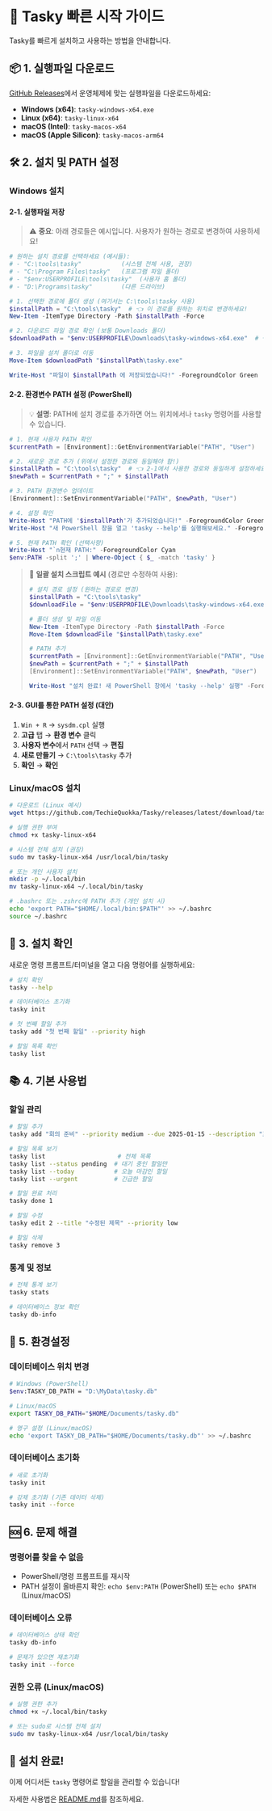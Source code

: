 # 🚀 Tasky 빠른 시작 가이드

Tasky를 빠르게 설치하고 사용하는 방법을 안내합니다.

## 📦 1. 실행파일 다운로드

[GitHub Releases](https://github.com/TechieQuokka/Tasky/releases/latest)에서 운영체제에 맞는 실행파일을 다운로드하세요:

- **Windows (x64)**: `tasky-windows-x64.exe`
- **Linux (x64)**: `tasky-linux-x64`
- **macOS (Intel)**: `tasky-macos-x64`
- **macOS (Apple Silicon)**: `tasky-macos-arm64`

## 🛠️ 2. 설치 및 PATH 설정

### Windows 설치

#### 2-1. 실행파일 저장

> ⚠️ **중요**: 아래 경로들은 예시입니다. 사용자가 원하는 경로로 변경하여 사용하세요!

```powershell
# 원하는 설치 경로를 선택하세요 (예시들):
# - "C:\tools\tasky"           (시스템 전체 사용, 권장)
# - "C:\Program Files\tasky"   (프로그램 파일 폴더)
# - "$env:USERPROFILE\tools\tasky"  (사용자 홈 폴더)
# - "D:\Programs\tasky"        (다른 드라이브)

# 1. 선택한 경로에 폴더 생성 (여기서는 C:\tools\tasky 사용)
$installPath = "C:\tools\tasky"  # 👈 이 경로를 원하는 위치로 변경하세요!
New-Item -ItemType Directory -Path $installPath -Force

# 2. 다운로드 파일 경로 확인 (보통 Downloads 폴더)
$downloadPath = "$env:USERPROFILE\Downloads\tasky-windows-x64.exe"  # 👈 실제 다운로드 위치로 변경하세요!

# 3. 파일을 설치 폴더로 이동
Move-Item $downloadPath "$installPath\tasky.exe"

Write-Host "파일이 $installPath 에 저장되었습니다!" -ForegroundColor Green
```

#### 2-2. 환경변수 PATH 설정 (PowerShell)

> 💡 **설명**: PATH에 설치 경로를 추가하면 어느 위치에서나 `tasky` 명령어를 사용할 수 있습니다.

```powershell
# 1. 현재 사용자 PATH 확인
$currentPath = [Environment]::GetEnvironmentVariable("PATH", "User")

# 2. 새로운 경로 추가 (위에서 설정한 경로와 동일해야 함!)
$installPath = "C:\tools\tasky"  # 👈 2-1에서 사용한 경로와 동일하게 설정하세요!
$newPath = $currentPath + ";" + $installPath

# 3. PATH 환경변수 업데이트
[Environment]::SetEnvironmentVariable("PATH", $newPath, "User")

# 4. 설정 확인
Write-Host "PATH에 '$installPath'가 추가되었습니다!" -ForegroundColor Green
Write-Host "새 PowerShell 창을 열고 'tasky --help'를 실행해보세요." -ForegroundColor Yellow

# 5. 현재 PATH 확인 (선택사항)
Write-Host "`n현재 PATH:" -ForegroundColor Cyan
$env:PATH -split ';' | Where-Object { $_ -match 'tasky' }
```

> 📝 **일괄 설치 스크립트 예시** (경로만 수정하여 사용):
> ```powershell
> # 설치 경로 설정 (원하는 경로로 변경)
> $installPath = "C:\tools\tasky"
> $downloadFile = "$env:USERPROFILE\Downloads\tasky-windows-x64.exe"
>
> # 폴더 생성 및 파일 이동
> New-Item -ItemType Directory -Path $installPath -Force
> Move-Item $downloadFile "$installPath\tasky.exe"
>
> # PATH 추가
> $currentPath = [Environment]::GetEnvironmentVariable("PATH", "User")
> $newPath = $currentPath + ";" + $installPath
> [Environment]::SetEnvironmentVariable("PATH", $newPath, "User")
>
> Write-Host "설치 완료! 새 PowerShell 창에서 'tasky --help' 실행" -ForegroundColor Green
> ```

#### 2-3. GUI를 통한 PATH 설정 (대안)
1. `Win + R` → `sysdm.cpl` 실행
2. **고급** 탭 → **환경 변수** 클릭
3. **사용자 변수**에서 `PATH` 선택 → **편집**
4. **새로 만들기** → `C:\tools\tasky` 추가
5. **확인** → **확인**

### Linux/macOS 설치

```bash
# 다운로드 (Linux 예시)
wget https://github.com/TechieQuokka/Tasky/releases/latest/download/tasky-linux-x64

# 실행 권한 부여
chmod +x tasky-linux-x64

# 시스템 전체 설치 (권장)
sudo mv tasky-linux-x64 /usr/local/bin/tasky

# 또는 개인 사용자 설치
mkdir -p ~/.local/bin
mv tasky-linux-x64 ~/.local/bin/tasky

# .bashrc 또는 .zshrc에 PATH 추가 (개인 설치 시)
echo 'export PATH="$HOME/.local/bin:$PATH"' >> ~/.bashrc
source ~/.bashrc
```

## 🎯 3. 설치 확인

새로운 명령 프롬프트/터미널을 열고 다음 명령어를 실행하세요:

```bash
# 설치 확인
tasky --help

# 데이터베이스 초기화
tasky init

# 첫 번째 할일 추가
tasky add "첫 번째 할일" --priority high

# 할일 목록 확인
tasky list
```

## 📚 4. 기본 사용법

### 할일 관리
```bash
# 할일 추가
tasky add "회의 준비" --priority medium --due 2025-01-15 --description "프로젝트 진행 상황 정리"

# 할일 목록 보기
tasky list                    # 전체 목록
tasky list --status pending  # 대기 중인 할일만
tasky list --today           # 오늘 마감인 할일
tasky list --urgent          # 긴급한 할일

# 할일 완료 처리
tasky done 1

# 할일 수정
tasky edit 2 --title "수정된 제목" --priority low

# 할일 삭제
tasky remove 3
```

### 통계 및 정보
```bash
# 전체 통계 보기
tasky stats

# 데이터베이스 정보 확인
tasky db-info
```

## 🔧 5. 환경설정

### 데이터베이스 위치 변경
```bash
# Windows (PowerShell)
$env:TASKY_DB_PATH = "D:\MyData\tasky.db"

# Linux/macOS
export TASKY_DB_PATH="$HOME/Documents/tasky.db"

# 영구 설정 (Linux/macOS)
echo 'export TASKY_DB_PATH="$HOME/Documents/tasky.db"' >> ~/.bashrc
```

### 데이터베이스 초기화
```bash
# 새로 초기화
tasky init

# 강제 초기화 (기존 데이터 삭제)
tasky init --force
```

## 🆘 6. 문제 해결

### 명령어를 찾을 수 없음
- PowerShell/명령 프롬프트를 재시작
- PATH 설정이 올바른지 확인: `echo $env:PATH` (PowerShell) 또는 `echo $PATH` (Linux/macOS)

### 데이터베이스 오류
```bash
# 데이터베이스 상태 확인
tasky db-info

# 문제가 있으면 재초기화
tasky init --force
```

### 권한 오류 (Linux/macOS)
```bash
# 실행 권한 추가
chmod +x ~/.local/bin/tasky

# 또는 sudo로 시스템 전체 설치
sudo mv tasky-linux-x64 /usr/local/bin/tasky
```

## 🎉 설치 완료!

이제 어디서든 `tasky` 명령어로 할일을 관리할 수 있습니다!

자세한 사용법은 [README.md](README.md)를 참조하세요.